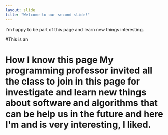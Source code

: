 ```yaml
---
layout: slide
title: "Welcome to our second slide!"
---
```

I'm happy to be part of this page and learn new things interesting.

#This is an <h1> How I know this page
My programming professor invited all the class to join in this page for investigate and learn new things about software and algorithms that can be help us in the future and here I'm and is very interesting, I liked.

